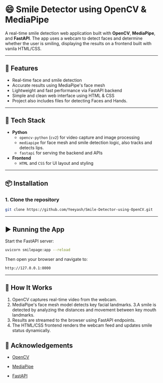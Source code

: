 # 😄 Smile Detector using OpenCV & MediaPipe

A real-time smile detection web application built with **OpenCV**, **MediaPipe**, and **FastAPI**. The app uses a webcam to detect faces and determine whether the user is smiling, displaying the results on a frontend built with vanila HTML/CSS.

---

## 🚀 Features

- Real-time face and smile detection
- Accurate results using MediaPipe's face mesh
- Lightweight and fast performance via FastAPI backend
- Simple and clean web interface using HTML & CSS
- Project also includes files for detecting Faces and Hands.

---

## 🧰 Tech Stack

- **Python**
  - `opencv-python` (`cv2`) for video capture and image processing
  - `mediapipe` for face mesh and smile detection logic, also tracks and detects lips.
  - `fastapi` for serving the backend and APIs
- **Frontend**
  - `HTML` and `CSS` for UI layout and styling

---

## 📦 Installation

### 1. Clone the repository
```bash
git clone https://github.com/Yeeyash/Smile-Detector-using-OpenCV.git
```
---

## ▶️ Running the App
Start the FastAPI server:
```bash
uvicorn smilepage:app --reload
```
Then open your browser and navigate to:
```bash
http://127.0.0.1:8000
```

---

## 🧠 How It Works

1. OpenCV captures real-time video from the webcam.
2. MediaPipe's face mesh model detects key facial landmarks.
3.A smile is detected by analyzing the distances and movement between key mouth landmarks.
4.  Results are streamed to the browser using FastAPI endpoints.
5. The HTML/CSS frontend renders the webcam feed and updates smile status dynamically.

## 🙌 Acknowledgements

- <a href="https://opencv.org/">OpenCV</a>

- <a href="https://ai.google.dev/edge/mediapipe/solutions/guide">MediaPipe</a>

- <a href="https://fastapi.tiangolo.com/">FastAPI</a>
